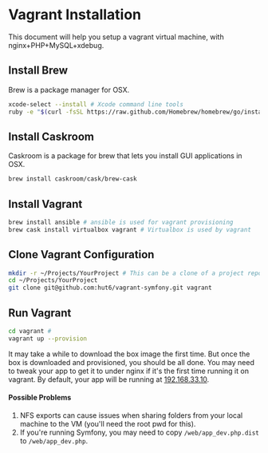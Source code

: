 # Vagrant Installation

This document will help you setup a vagrant virtual machine, with nginx+PHP+MySQL+xdebug.

## Install Brew

Brew is a package manager for OSX.

```sh
xcode-select --install # Xcode command line tools
ruby -e "$(curl -fsSL https://raw.github.com/Homebrew/homebrew/go/install)"
```

## Install Caskroom

Caskroom is a package for brew that lets you install GUI applications in OSX.

```sh
brew install caskroom/cask/brew-cask
```

## Install Vagrant

```sh
brew install ansible # ansible is used for vagrant provisioning
brew cask install virtualbox vagrant # Virtualbox is used by vagrant
```
## Clone Vagrant Configuration

```sh
mkdir -r ~/Projects/YourProject # This can be a clone of a project repository
cd ~/Projects/YourProject
git clone git@github.com:hut6/vagrant-symfony.git vagrant
```

## Run Vagrant

```sh
cd vagrant #
vagrant up --provision
```

It may take a while to download the box image the first time. But once the box is downloaded and provisioned, you should
be all done. You may need to tweak your app to get it to under nginx if it's the first time running it on vagrant.
By default, your app will be running at [192.168.33.10](http://192.168.33.10/).

#### Possible Problems

1. NFS exports can cause issues when sharing folders from your local machine to the VM (you'll need the root pwd for this).
2. If you're running Symfony, you may need to copy `/web/app_dev.php.dist` to `/web/app_dev.php`.
